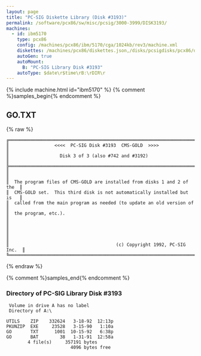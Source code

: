 ```yaml
---
layout: page
title: "PC-SIG Diskette Library (Disk #3193)"
permalink: /software/pcx86/sw/misc/pcsig/3000-3999/DISK3193/
machines:
  - id: ibm5170
    type: pcx86
    config: /machines/pcx86/ibm/5170/cga/1024kb/rev3/machine.xml
    diskettes: /machines/pcx86/diskettes.json,/disks/pcsigdisks/pcx86/diskettes.json
    autoGen: true
    autoMount:
      B: "PC-SIG Library Disk #3193"
    autoType: $date\r$time\rB:\rDIR\r
---
```


{% include machine.html id="ibm5170" %}
{% comment %}samples_begin{% endcomment %}

## GO.TXT

{% raw %}
```
╔═════════════════════════════════════════════════════════════════════════╗
║                 <<<<  PC-SIG Disk #3193  CMS-GOLD  >>>>                 ║
║                   Disk 3 of 3 (also #742 and #3192)                     ║
╠═════════════════════════════════════════════════════════════════════════╣
║                                                                         ║
║  The program files of CMS-GOLD are installed from disks 1 and 2 of the  ║
║  CMS-GOLD set.  This third disk is not automatically installed but is   ║
║  called from the main program as needed (to update an old version of    ║
║  the program, etc.).                                                    ║
║                                                                         ║
║                                                                         ║
║                                        (c) Copyright 1992, PC-SIG Inc.  ║
╚═════════════════════════════════════════════════════════════════════════╝
```
{% endraw %}

{% comment %}samples_end{% endcomment %}

### Directory of PC-SIG Library Disk #3193

     Volume in drive A has no label
     Directory of A:\

    UTILS    ZIP    332624   3-18-92  12:13p
    PKUNZIP  EXE     23528   3-15-90   1:10a
    GO       TXT      1001  10-15-92   6:38p
    GO       BAT        38   1-31-91  12:58a
            4 file(s)     357191 bytes
                            4096 bytes free
